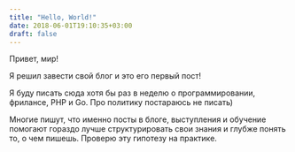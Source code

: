 ```yaml
---
title: "Hello, World!"
date: 2018-06-01T19:10:35+03:00
draft: false
---
```


Привет, мир!

Я решил завести свой блог и это его первый пост!

Я буду писать сюда хотя бы раз в неделю о программировании, фрилансе, PHP и Go. Про политику постараюсь не писать)

Многие пишут, что именно посты в блоге, выступления и обучение помогают гораздо лучше структурировать свои знания и глубже понять то, о чем пишешь. Проверю эту гипотезу на практике.

